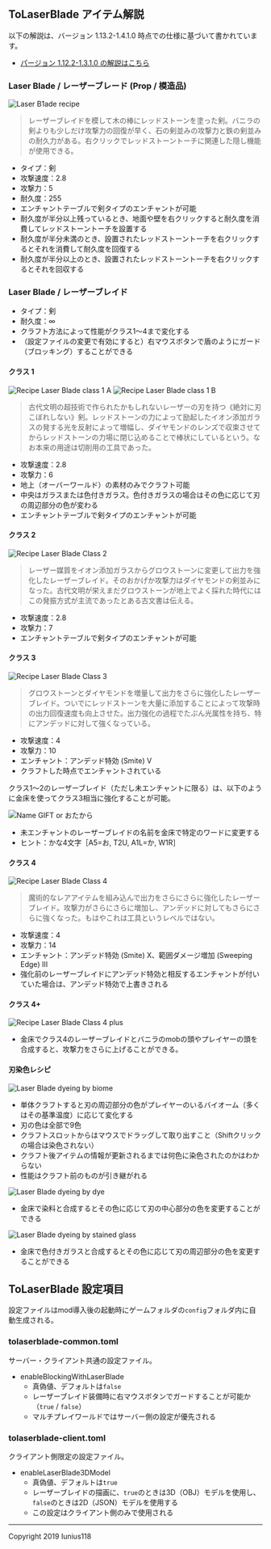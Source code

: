## ToLaserBlade アイテム解説

以下の解説は、バージョン 1.13.2-1.4.1.0 時点での仕様に基づいて書かれています。

- [パージョン 1.12.2-1.3.1.0 の解説はこちら](https://github.com/Iunius118/ToLaserBlade/blob/1.12.2_1.3.1/docs/recipes_ja.md)

### Laser Blade / レーザーブレード  (Prop / 模造品)

<img src="img/recipe_laserb1ade.png" title="Laser B1ade recipe">

>レーザーブレイドを模して木の棒にレッドストーンを塗った剣。バニラの剣よりも少しだけ攻撃力の回復が早く、石の剣並みの攻撃力と鉄の剣並みの耐久力がある。右クリックでレッドストーントーチに関連した隠し機能が使用できる。

- タイプ：剣
- 攻撃速度：2.8
- 攻撃力：5
- 耐久度：255
- エンチャントテーブルで剣タイプのエンチャントが可能
- 耐久度が半分以上残っているとき、地面や壁を右クリックすると耐久度を消費してレッドストーントーチを設置する
- 耐久度が半分未満のとき、設置されたレッドストーントーチを右クリックするとそれを消費して耐久度を回復する
- 耐久度が半分以上のとき、設置されたレッドストーントーチを右クリックするとそれを回収する

### Laser Blade / レーザーブレイド

- タイプ：剣
- 耐久度：∞
- クラフト方法によって性能がクラス1～4まで変化する
- （設定ファイルの変更で有効にすると）右マウスボタンで盾のようにガード（ブロッキング）することができる

#### クラス 1

<img src="img/recipe_laserblade_class_1.png" title="Recipe Laser Blade class 1 A"> <img src="img/recipe_laserblade_class_1_dyeing.png" title="Recipe Laser Blade class 1 B">

>古代文明の超技術で作られたかもしれないレーザーの刃を持つ《絶対に刃こぼれしない》剣。レッドストーンの力によって励起したイオン添加ガラスの発する光を反射によって増幅し、ダイヤモンドのレンズで収束させてからレッドストーンの力場に閉じ込めることで棒状にしているという。なお本来の用途は切削用の工具であった。

- 攻撃速度：2.8
- 攻撃力：6
- 地上（オーバーワールド）の素材のみでクラフト可能
- 中央はガラスまたは色付きガラス。色付きガラスの場合はその色に応じて刃の周辺部分の色が変わる
- エンチャントテーブルで剣タイプのエンチャントが可能

#### クラス 2

<img src="img/recipe_laserblade_class_2.png" title="Recipe Laser Blade Class 2">

>レーザー媒質をイオン添加ガラスからグロウストーンに変更して出力を強化したレーザーブレイド。そのおかげか攻撃力はダイヤモンドの剣並みになった。古代文明が栄えまだグロウストーンが地上でよく採れた時代にはこの発振方式が主流であったとある古文書は伝える。

- 攻撃速度：2.8
- 攻撃力：7
- エンチャントテーブルで剣タイプのエンチャントが可能

#### クラス 3

<img src="img/recipe_laserblade_class_3.png" title="Recipe Laser Blade Class 3">

>グロウストーンとダイヤモンドを増量して出力をさらに強化したレーザーブレイド。ついでにレッドストーンを大量に添加することによって攻撃時の出力回復速度も向上させた。出力強化の過程でたぶん光属性を持ち、特にアンデッドに対して強くなっている。

- 攻撃速度：4
- 攻撃力：10
- エンチャント：アンデッド特効 (Smite) V
- クラフトした時点でエンチャントされている

クラス1～2のレーザーブレイド（ただし未エンチャントに限る）は、以下のように金床を使ってクラス3相当に強化することが可能。

<img src="img/recipe_laserblade_class_3_gift_x.png" title="Name GIFT or おたから">

- 未エンチャントのレーザーブレイドの名前を金床で特定のワードに変更する
- ヒント：かな4文字［A5=お, T2U, A1L=か, W1R］

#### クラス 4

<img src="img/recipe_laserblade_class_4.png" title="Recipe Laser Blade Class 4">

>魔術的なレアアイテムを組み込んで出力をさらにさらに強化したレーザーブレイド。攻撃力がさらにさらに増加し、アンデッドに対してもさらにさらに強くなった。もはやこれは工具というレベルではない。

- 攻撃速度：4
- 攻撃力：14
- エンチャント：アンデッド特効 (Smite) X、範囲ダメージ増加 (Sweeping Edge) III
- 強化前のレーザーブレイドにアンデッド特効と相反するエンチャントが付いていた場合は、アンデッド特効で上書きされる

#### クラス 4+

<img src="img/recipe_laserblade_class_4_plus.png" title="Recipe Laser Blade Class 4 plus">

- 金床でクラス4のレーザーブレイドとバニラのmobの頭やプレイヤーの頭を合成すると、攻撃力をさらに上げることができる。

#### 刃染色レシピ

<img src="img/recipe_laserblade_biome_dyeing.png" title="Laser Blade dyeing by biome">

- 単体クラフトすると刃の周辺部分の色がプレイヤーのいるバイオーム（多くはその基準温度）に応じて変化する
- 刃の色は全部で9色
- クラフトスロットからはマウスでドラッグして取り出すこと（Shiftクリックの場合は染色されない）
- クラフト後アイテムの情報が更新されるまでは何色に染色されたのかはわからない
- 性能はクラフト前のものが引き継がれる

<img src="img/recipe_laserblade_anvil_dyeing_1.png" title="Laser Blade dyeing by dye">

- 金床で染料と合成するとその色に応じて刃の中心部分の色を変更することができる


<img src="img/recipe_laserblade_anvil_dyeing_2.png" title="Laser Blade dyeing by stained glass">

- 金床で色付きガラスと合成するとその色に応じて刃の周辺部分の色を変更することができる

## ToLaserBlade 設定項目

設定ファイルはmod導入後の起動時にゲームフォルダの`config`フォルダ内に自動生成される。

### tolaserblade-common.toml

サーバー・クライアント共通の設定ファイル。

- enableBlockingWithLaserBlade
  - 真偽値、デフォルトは`false`
  - レーザーブレイド装備時に右マウスボタンでガードすることが可能か（`true` / `false`）
  - マルチプレイワールドではサーバー側の設定が優先される

### tolaserblade-client.toml

クライアント側限定の設定ファイル。

- enableLaserBlade3DModel
  - 真偽値、デフォルトは`true`
  - レーザーブレイドの描画に、`true`のときは3D（OBJ）モデルを使用し、`false`のときは2D（JSON）モデルを使用する
  - この設定はクライアント側のみで使用される
  <!-- - ゲーム内のmodオプション設定GUIでも変更可能 -->

---
Copyright 2019 Iunius118
